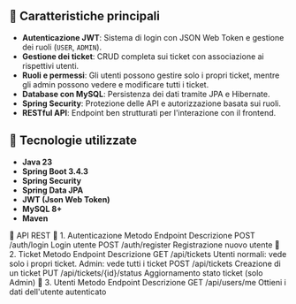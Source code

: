 ## 🔹 Caratteristiche principali
- **Autenticazione JWT**: Sistema di login con JSON Web Token e gestione dei ruoli (`USER`, `ADMIN`).
- **Gestione dei ticket**: CRUD completa sui ticket con associazione ai rispettivi utenti.
- **Ruoli e permessi**: Gli utenti possono gestire solo i propri ticket, mentre gli admin possono vedere e modificare tutti i ticket.
- **Database con MySQL**: Persistenza dei dati tramite JPA e Hibernate.
- **Spring Security**: Protezione delle API e autorizzazione basata sui ruoli.
- **RESTful API**: Endpoint ben strutturati per l'interazione con il frontend.

## 🎯 Tecnologie utilizzate
- **Java 23**
- **Spring Boot 3.4.3**
- **Spring Security**
- **Spring Data JPA**
- **JWT (Json Web Token)**
- **MySQL 8+**
- **Maven**

🔄 API REST
📌 1. Autenticazione
Metodo	Endpoint	Descrizione
POST	/auth/login	Login utente
POST	/auth/register	Registrazione nuovo utente
📌 2. Ticket
Metodo	Endpoint	Descrizione
GET	/api/tickets	Utenti normali: vede solo i propri ticket. Admin: vede tutti i ticket
POST	/api/tickets	Creazione di un ticket
PUT	/api/tickets/{id}/status	Aggiornamento stato ticket (solo Admin)
📌 3. Utenti
Metodo	Endpoint	Descrizione
GET	/api/users/me	Ottieni i dati dell'utente autenticato
